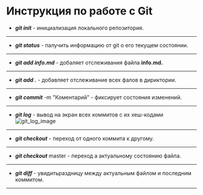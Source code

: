 # Инструкция по работе с Git

*  ***git init***  - инициализация локального репозитория.
---
* ***git status*** - палучить информацию от git о его текущем состоянии.
---
* ***git add info.md*** - добаляет отслеживания файла **info.md.**
---
* ***git add .*** - добавляет отслеживание всех фалов в дириктории.
---
* ***git commit*** -m "Коментарий" - фиксирует состояния изменений.
---
* ***git log*** - вывод на экран всех коммитов с их хеш-кодами ![git_log_image](git_log.jpg)
---
* ***git checkout*** - переход от одного коммита к другому.
----
* ***git checkout*** master - переход а актуальному состоянию файла.
---
* ***git diff*** - увидитьраздницу между актуальным файлом и последним коммитом.
---